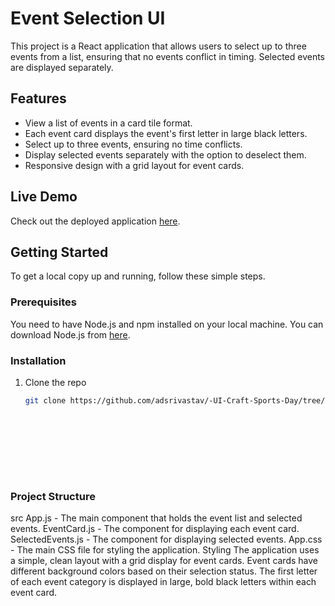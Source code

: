 # Event Selection UI

This project is a React application that allows users to select up to three events from a list, ensuring that no events conflict in timing. Selected events are displayed separately.

## Features

- View a list of events in a card tile format.
- Each event card displays the event's first letter in large black letters.
- Select up to three events, ensuring no time conflicts.
- Display selected events separately with the option to deselect them.
- Responsive design with a grid layout for event cards.

## Live Demo

Check out the deployed application [here](https://polite-brigadeiros-775243.netlify.app/).

## Getting Started

To get a local copy up and running, follow these simple steps.

### Prerequisites

You need to have Node.js and npm installed on your local machine. You can download Node.js from [here](https://nodejs.org/).

### Installation

1. Clone the repo
   ```sh
   git clone https://github.com/adsrivastav/-UI-Craft-Sports-Day/tree/main










### Project Structure
src
App.js - The main component that holds the event list and selected events.
EventCard.js - The component for displaying each event card.
SelectedEvents.js - The component for displaying selected events.
App.css - The main CSS file for styling the application.
Styling
The application uses a simple, clean layout with a grid display for event cards.
Event cards have different background colors based on their selection status.
The first letter of each event category is displayed in large, bold black letters within each event card.
